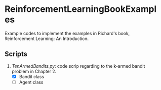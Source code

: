 # ReinforcementLearningBookExamples
Example codes to implement the examples in Richard's book, 
Reinforcement Learning: An Introduction.

## Scripts
1. *TenArmedBandits.py*: code scrip regarding to the k-armed bandit problem 
in Chapter 2.
    - [x] Bandit class
    - [ ] Agent class
